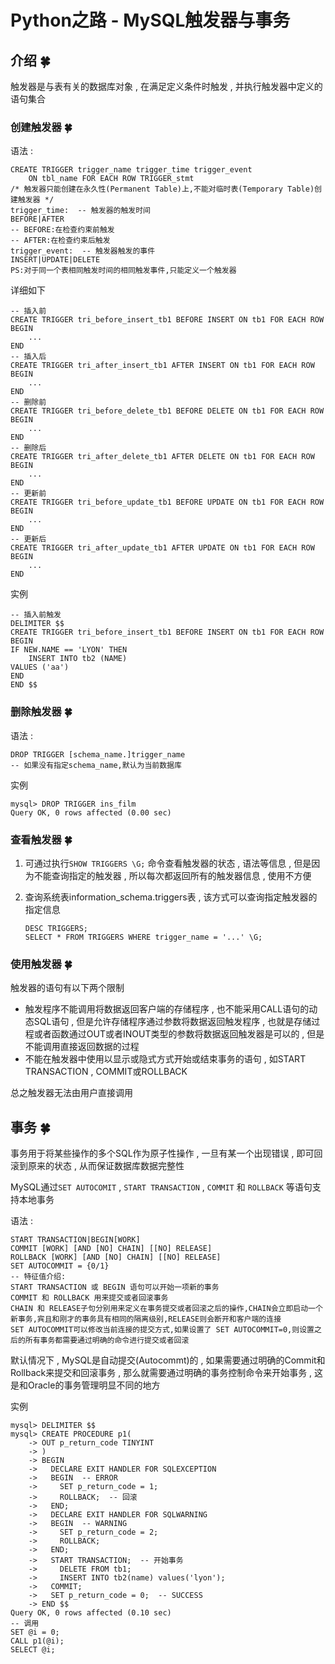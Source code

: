 # Python之路 - MySQL触发器与事务


<extoc></extoc>

## 介绍  🍀

触发器是与表有关的数据库对象 , 在满足定义条件时触发 , 并执行触发器中定义的语句集合

### 创建触发器  🍀

语法 : 

```mysql
CREATE TRIGGER trigger_name trigger_time trigger_event
	ON tbl_name FOR EACH ROW TRIGGER_stmt
/* 触发器只能创建在永久性(Permanent Table)上,不能对临时表(Temporary Table)创建触发器 */
trigger_time:  -- 触发器的触发时间
BEFORE|AFTER
-- BEFORE:在检查约束前触发
-- AFTER:在检查约束后触发
trigger_event:  -- 触发器触发的事件
INSERT|UPDATE|DELETE
PS:对于同一个表相同触发时间的相同触发事件,只能定义一个触发器
```

详细如下

```mysql
-- 插入前
CREATE TRIGGER tri_before_insert_tb1 BEFORE INSERT ON tb1 FOR EACH ROW
BEGIN
    ...
END
-- 插入后
CREATE TRIGGER tri_after_insert_tb1 AFTER INSERT ON tb1 FOR EACH ROW
BEGIN
    ...
END
-- 删除前
CREATE TRIGGER tri_before_delete_tb1 BEFORE DELETE ON tb1 FOR EACH ROW
BEGIN
    ...
END
-- 删除后
CREATE TRIGGER tri_after_delete_tb1 AFTER DELETE ON tb1 FOR EACH ROW
BEGIN
    ...
END
-- 更新前
CREATE TRIGGER tri_before_update_tb1 BEFORE UPDATE ON tb1 FOR EACH ROW
BEGIN
    ...
END
-- 更新后
CREATE TRIGGER tri_after_update_tb1 AFTER UPDATE ON tb1 FOR EACH ROW
BEGIN
    ...
END
```

实例

```mysql
-- 插入前触发
DELIMITER $$
CREATE TRIGGER tri_before_insert_tb1 BEFORE INSERT ON tb1 FOR EACH ROW
BEGIN
IF NEW.NAME == 'LYON' THEN
	INSERT INTO tb2 (NAME)
VALUES ('aa')
END
END $$
```


### 删除触发器  🍀

语法 : 

```mysql
DROP TRIGGER [schema_name.]trigger_name
-- 如果没有指定schema_name,默认为当前数据库
```

实例

```mysql
mysql> DROP TRIGGER ins_film
Query OK, 0 rows affected (0.00 sec)
```


### 查看触发器  🍀

1. 可通过执行`SHOW TRIGGERS \G;`  命令查看触发器的状态 , 语法等信息 , 但是因为不能查询指定的触发器 , 所以每次都返回所有的触发器信息 , 使用不方便

2. 查询系统表information_schema.triggers表 , 该方式可以查询指定触发器的指定信息

   ```mysql
   DESC TRIGGERS;
   SELECT * FROM TRIGGERS WHERE trigger_name = '...' \G;
   ```


### 使用触发器  🍀

触发器的语句有以下两个限制

- 触发程序不能调用将数据返回客户端的存储程序 , 也不能采用CALL语句的动态SQL语句 , 但是允许存储程序通过参数将数据返回触发程序 , 也就是存储过程或者函数通过OUT或者INOUT类型的参数将数据返回触发器是可以的 , 但是不能调用直接返回数据的过程
- 不能在触发器中使用以显示或隐式方式开始或结束事务的语句 , 如START TRANSACTION , COMMIT或ROLLBACK

总之触发器无法由用户直接调用


## 事务  🍀

事务用于将某些操作的多个SQL作为原子性操作 , 一旦有某一个出现错误 , 即可回滚到原来的状态 , 从而保证数据库数据完整性

MySQL通过`SET AUTOCOMIT` , `START TRANSACTION` , `COMMIT` 和 `ROLLBACK` 等语句支持本地事务 

语法 : 

```mysql
START TRANSACTION|BEGIN[WORK]
COMMIT [WORK] [AND [NO] CHAIN] [[NO] RELEASE]
ROLLBACK [WORK] [AND [NO] CHAIN] [[NO] RELEASE]
SET AUTOCOMMIT = {0/1}
-- 特征值介绍:
START TRANSACTION 或 BEGIN 语句可以开始一项新的事务
COMMIT 和 ROLLBACK 用来提交或者回滚事务
CHAIN 和 RELEASE子句分别用来定义在事务提交或者回滚之后的操作,CHAIN会立即启动一个新事务,宾且和刚才的事务具有相同的隔离级别,RELEASE则会断开和客户端的连接
SET AUTOCOMMIT可以修改当前连接的提交方式,如果设置了 SET AUTOCOMMIT=0,则设置之后的所有事务都需要通过明确的命令进行提交或者回滚
```

默认情况下 , MySQL是自动提交(Autocommt)的 , 如果需要通过明确的Commit和Rollback来提交和回滚事务 , 那么就需要通过明确的事务控制命令来开始事务 , 这是和Oracle的事务管理明显不同的地方

实例

```mysql
mysql> DELIMITER $$
mysql> CREATE PROCEDURE p1(
    -> OUT p_return_code TINYINT
    -> )
    -> BEGIN
    -> 	 DECLARE EXIT HANDLER FOR SQLEXCEPTION
    -> 	 BEGIN  -- ERROR
    ->     SET p_return_code = 1;
    ->     ROLLBACK;  -- 回滚
    ->   END;
    ->   DECLARE EXIT HANDLER FOR SQLWARNING
    ->   BEGIN  -- WARNING
    ->     SET p_return_code = 2;
    ->     ROLLBACK;  
    ->   END;
    ->   START TRANSACTION;  -- 开始事务
    ->     DELETE FROM tb1;
    ->     INSERT INTO tb2(name) values('lyon');
    ->   COMMIT;
    ->   SET p_return_code = 0;  -- SUCCESS
    -> END $$
Query OK, 0 rows affected (0.10 sec)
-- 调用
SET @i = 0;
CALL p1(@i);
SELECT @i;
```

